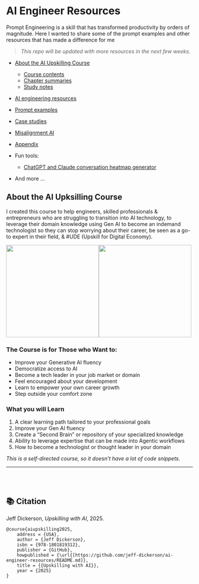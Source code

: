 # AI Engineer Resources

Prompt Engineering is a skill that has transformed productivity by orders of magnitude.  Here I wanted to share some of the prompt examples and other resources that has made a difference for me
> _This repo will be updated with more resources in the next few weeks._

- [About the AI Upskilling Course](#about-the-book)
    - [Course contents](CoC.md)
    - [Chapter summaries](chapter-summaries.md)
    - [Study notes](study-notes.md)
- [AI engineering resources](resources.md)
- [Prompt examples](prompt-examples.md)
- [Case studies](case-studies.md)
- [Misalignment AI](misalignment.md)
- [Appendix](appendix.md)
- Fun tools:
    
    - [ChatGPT and Claude conversation heatmap generator](scripts/ai-heatmap.ipynb)
- And more ...

## About the AI Upksilling Course
I created this course to help engineers, skilled professionals & entrepreneurs who are struggling to transition into AI technology, to leverage their domain knowledge using Gen AI to become an indemand technologist so they can stop worrying about their career, be seen as a go-to expert in their field, & #UDE (Upskill for Digital Economy).

[<img src="assets/aie-cover.png" width="250">](https://amzn.to/49j1cGS)[<img src="assets/aie-cover-back.png" width="250">](https://amzn.to/49j1cGS)

### The Course is for Those who Want to:
- Improve your Generative AI fluency
- Democratize access to AI
- Become a tech leader in your job market or domain
- Feel encouraged about your development
- Learn to empower your own career growth
- Step outside your comfort zone


### What you will Learn
1. A clear learning path tailored to your professional goals
2. Improve your Gen AI fluency 
3. Create a “Second Brain” or repository of your specialized knowledge
4. Ability to leverage expertise that can be made into Agentic workflows
5. How to become a technologist or thought leader in your domain

_This is a self-directed course, so it doesn't have a lot of code snippets._



---

<br>
<br>

## 📚 Citation
Jeff Dickerson, *Upskilling with AI*, 2025.

    @course{aiupskilling2025,  
        address = {USA},  
        author = {Jeff Dickerson},  
        isbn = {978-1801819312},   
        publisher = {GitHub},
        howpublished = {\url{[https://github.com/jeff-dickerson/ai-engineer-resources/README.md]},
        title = {{Upskilling with AI}},  
        year = {2025}  
    }
